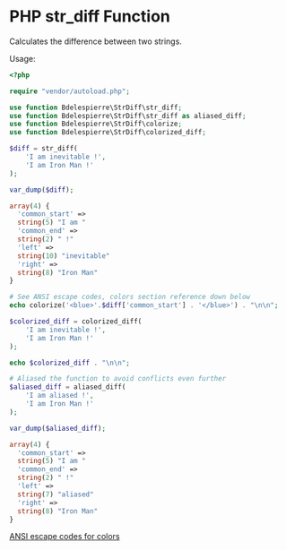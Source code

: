 PHP str_diff Function
=====================

Calculates the difference between two strings.

Usage:

```PHP
<?php

require "vendor/autoload.php";

use function Bdelespierre\StrDiff\str_diff;
use function Bdelespierre\StrDiff\str_diff as aliased_diff;
use function Bdelespierre\StrDiff\colorize;
use function Bdelespierre\StrDiff\colorized_diff;

$diff = str_diff(
    'I am inevitable !',
    'I am Iron Man !'
);

var_dump($diff);

array(4) {
  'common_start' =>
  string(5) "I am "
  'common_end' =>
  string(2) " !"
  'left' =>
  string(10) "inevitable"
  'right' =>
  string(8) "Iron Man"
}

# See ANSI escape codes, colors section reference down below
echo colorize('<blue>'.$diff['common_start'] . '</blue>') . "\n\n";

$colorized_diff = colorized_diff(
    'I am inevitable !',
    'I am Iron Man !'
);

echo $colorized_diff . "\n\n";

# Aliased the function to avoid conflicts even further
$aliased_diff = aliased_diff(
    'I am aliased !',
    'I am Iron Man !'
);

var_dump($aliased_diff);

array(4) {
  'common_start' =>
  string(5) "I am "
  'common_end' =>
  string(2) " !"
  'left' =>
  string(7) "aliased"
  'right' =>
  string(8) "Iron Man"
}

```

[ANSI escape codes for colors](https://en.wikipedia.org/wiki/ANSI_escape_code#Colors)
